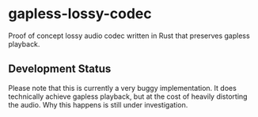 # gapless-lossy-codec
Proof of concept lossy audio codec written in Rust that preserves gapless playback.

## Development Status
Please note that this is currently a very buggy implementation. It does technically achieve gapless playback, but at the cost of heavily distorting the audio. Why this happens is still under investigation.
